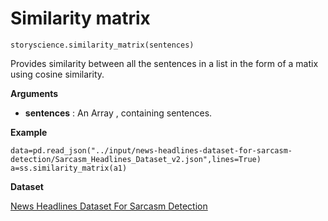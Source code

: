 
# Similarity matrix

```python3
storyscience.similarity_matrix(sentences)
```
Provides similarity between all the sentences in a list in the form of a matix  using cosine similarity.

**Arguments**

- **sentences** : An Array , containing sentences.

**Example**

```
data=pd.read_json("../input/news-headlines-dataset-for-sarcasm-detection/Sarcasm_Headlines_Dataset_v2.json",lines=True)
a=ss.similarity_matrix(a1)
```
**Dataset**

<a href="https://www.kaggle.com/rmisra/news-headlines-dataset-for-sarcasm-detection" target="_blank">News Headlines Dataset For Sarcasm Detection</a>






